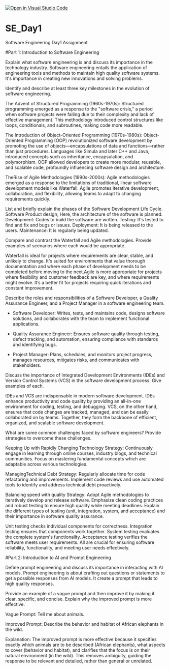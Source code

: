 [![Open in Visual Studio Code](https://classroom.github.com/assets/open-in-vscode-2e0aaae1b6195c2367325f4f02e2d04e9abb55f0b24a779b69b11b9e10269abc.svg)](https://classroom.github.com/online_ide?assignment_repo_id=15616747&assignment_repo_type=AssignmentRepo)
# SE_Day1
Software Engineering Day1 Assignment

#Part 1: Introduction to Software Engineering

Explain what software engineering is and discuss its importance in the technology industry.
Software engineering entails the application of engineering tools and methods to maintain high quality software systems. It's importance in creating new innovations and solving problems.

Identify and describe at least three key milestones in the evolution of software engineering.

The Advent of Structured Programming (1960s-1970s): Structured programming emerged as a response to the "software crisis," a period when software projects were failing due to their complexity and lack of effective management. This methodology introduced control structures like loops, conditionals, and subroutines, making code more readable. 

The Introduction of Object-Oriented Programming (1970s-1980s): Object-Oriented Programming (OOP) revolutionized software development by promoting the use of objects—encapsulations of data and functions—rather than just procedures. Languages like Simula and later C++ and Java, introduced concepts such as inheritance, encapsulation, and polymorphism. OOP allowed developers to create more modular, reusable, and scalable code, profoundly influencing software design and architecture.

TheRise of Agile Methodologies (1990s-2000s): Agile methodologies emerged as a response to the limitations of traditional, linear software development models like Waterfall. Agile promotes iterative development, collaboration, and flexibility, allowing teams to adapt to changing requirements quickly.

List and briefly explain the phases of the Software Development Life Cycle.
Software Product design; Here, the architecture of the software is planned.
Development: Codes to build the software are written.
Testing: It's tested to find and fix and bugs or issues.
Deployment: It is being released to the users.
Maintenance: It is regularly being updated.

Compare and contrast the Waterfall and Agile methodologies. Provide examples of scenarios where each would be appropriate.

Waterfall is ideal for projects where requirements are clear, stable, and unlikely to change. It's suited for environments that value thorough documentation and where each phase of development needs to be completed before moving to the next.Agile is more appropriate for projects where flexibility and customer feedback are key, and where requirements might evolve. It’s a better fit for projects requiring quick iterations and constant improvement.

Describe the roles and responsibilities of a Software Developer, a Quality Assurance Engineer, and a Project Manager in a software engineering team.

- Software Developer: Writes, tests, and maintains code, designs software solutions, and collaborates with the team to implement functional applications.

- Quality Assurance Engineer: Ensures software quality through testing, defect tracking, and automation, ensuring compliance with standards and identifying bugs.

- Project Manager: Plans, schedules, and monitors project progress, manages resources, mitigates risks, and communicates with stakeholders.

Discuss the importance of Integrated Development Environments (IDEs) and Version Control Systems (VCS) in the software development process. Give examples of each.

IDEs and VCS are indispensable in modern software development. IDEs enhance productivity and code quality by providing an all-in-one environment for coding, testing, and debugging. VCS, on the other hand, ensures that code changes are tracked, managed, and can be easily collaborated on by teams. Together, they form the backbone of efficient, organized, and scalable software development.

What are some common challenges faced by software engineers? Provide strategies to overcome these challenges.

Keeping Up with Rapidly Changing Technology
Strategy: Continuously engage in learning through online courses, industry blogs, and technical communities. Focus on mastering fundamental concepts which are adaptable across various technologies.

ManagingTechnical Debt
Strategy: Regularly allocate time for code refactoring and improvements. Implement code reviews and use automated tools to identify and address technical debt proactively.

Balancing speed with quality
Strategy: Adopt Agile methodologies to iteratively develop and release software. Emphasize clean coding practices and robust testing to ensure high quality while meeting deadlines.
Explain the different types of testing (unit, integration, system, and acceptance) and their importance in software quality assurance.

Unit testing checks individual components for correctness. Integration testing ensures that components work together. System testing evaluates the complete system's functionality. Acceptance testing verifies the software meets user requirements. All are crucial for ensuring software reliability, functionality, and meeting user needs effectively.

#Part 2: Introduction to AI and Prompt Engineering


Define prompt engineering and discuss its importance in interacting with AI models.
Prompt engineering is about crafting out questions or statements to get a possible responses from AI models. It create a prompt that leads to high quality responses.

Provide an example of a vague prompt and then improve it by making it clear, specific, and concise. Explain why the improved prompt is more effective.

Vague Prompt:
Tell me about animals.

Improved Prompt:
Describe the behavior and habitat of African elephants in the wild.

Explanation:
The improved prompt is more effective because it specifies exactly which animals are to be described (African elephants), what aspects to cover (behavior and habitat), and clarifies that the focus is on their natural environment (in the wild). This removes ambiguity, guiding the response to be relevant and detailed, rather than general or unrelated.
